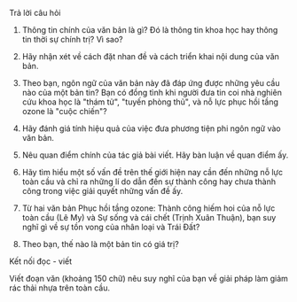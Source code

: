Trả lời câu hỏi

1. Thông tin chính của văn bản là gì? Đó là thông tin khoa học hay thông tin thời sự chính trị? Vì sao?

2. Hãy nhận xét về cách đặt nhan đề và cách triển khai nội dung của văn bản.

3. Theo bạn, ngôn ngữ của văn bản này đã đáp ứng được những yêu cầu nào của một bản tin? Bạn có đồng tình khi người đưa tin coi nhà nghiên cứu khoa học là "thám tử", "tuyến phòng thủ", và nỗ lực phục hồi tầng ozone là "cuộc chiến"?

4. Hãy đánh giá tính hiệu quả của việc đưa phương tiện phi ngôn ngữ vào văn bản.

5. Nêu quan điểm chính của tác giả bài viết. Hãy bàn luận về quan điểm ấy.

6. Hãy tìm hiểu một số vấn đề trên thế giới hiện nay cần đến những nỗ lực toàn cầu và chỉ ra những lí do dẫn đến sự thành công hay chưa thành công trong việc giải quyết những vấn đề ấy.

7. Từ hai văn bản Phục hồi tầng ozone: Thành công hiếm hoi của nỗ lực toàn cầu (Lê My) và Sự sống và cái chết (Trịnh Xuân Thuận), bạn suy nghĩ gì về sự tồn vong của nhân loại và Trái Đất?

8. Theo bạn, thế nào là một bản tin có giá trị?

Kết nối đọc - viết

Viết đoạn văn (khoảng 150 chữ) nêu suy nghĩ của bạn về giải pháp làm giảm rác thải nhựa trên toàn cầu.